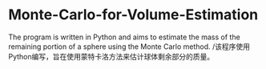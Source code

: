 # Monte-Carlo-for-Volume-Estimation
The program is written in Python and aims to estimate the mass of the remaining portion of a sphere using the Monte Carlo method. /该程序使用Python编写，旨在使用蒙特卡洛方法来估计球体剩余部分的质量。
